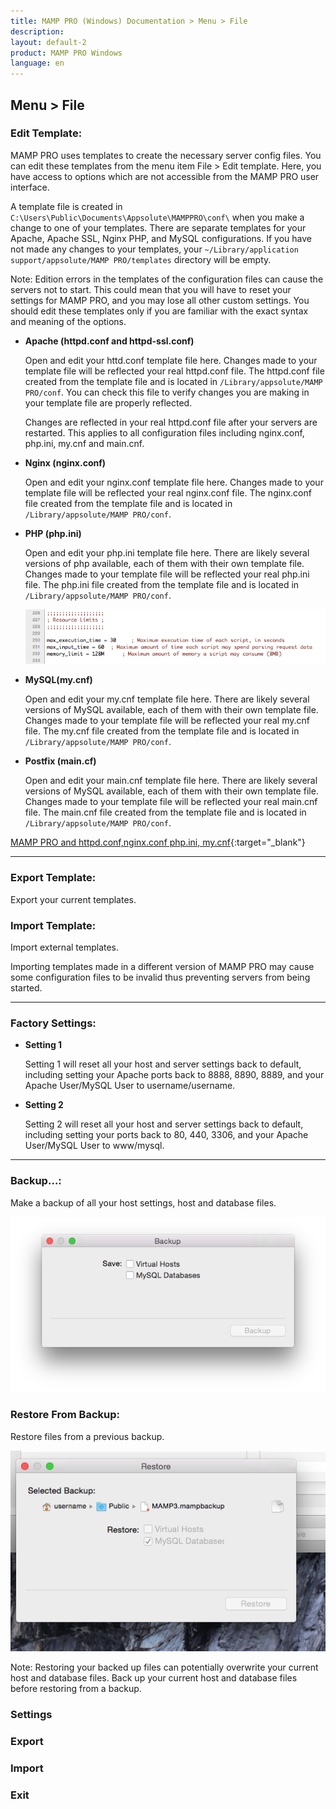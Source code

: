 ```yaml
---
title: MAMP PRO (Windows) Documentation > Menu > File
description: 
layout: default-2
product: MAMP PRO Windows
language: en
---
```


##  Menu > File

### Edit Template:<a name="edit_templates"></a>

MAMP PRO uses templates to create the necessary server config files. You can edit these templates from the menu item       File > Edit template. Here, you have access to options which are not accessible from the MAMP PRO user interface.

A template file is created in `C:\Users\Public\Documents\Appsolute\MAMPPRO\conf\` when you make a change to one of your templates. There are separate templates for your Apache, Apache SSL, Nginx PHP, and MySQL configurations. If you have not made any changes to your templates, your `~/Library/application support/appsolute/MAMP PRO/templates` directory will be empty.
     
<div class="alert" role="alert">
Note: Edition errors in the templates of the configuration files can cause the servers not to start. This could mean       that you will have to reset your settings for MAMP PRO, and you may lose all other custom settings. You should edit these templates only if you are familiar with the exact syntax and meaning of the options.
</div>
 
*  **Apache (httpd.conf and httpd-ssl.conf)**     
   
     Open and edit your httd.conf template file here. Changes made to your template file will be reflected your         real      httpd.conf file. The httpd.conf file created from the template file and is located in `/Library/appsolute/MAMP              PRO/conf`. You can check this file to verify changes you are making in your template file are properly reflected.

     <div class="alert" role="alert">
     Changes are reflected in your real httpd.conf file after your servers are restarted. This applies to all           configuration files including nginx.conf, php.ini, my.cnf and main.cnf.
     </div>

*  **Nginx (nginx.conf)**   

     Open and edit your nginx.conf template file here. Changes made to your template file will be reflected your        real nginx.conf file. The nginx.conf file created from the template file and is located in `/Library/appsolute/MAMP PRO/conf`.

*  **PHP (php.ini)**        
     
     Open and edit your php.ini template file here. There are likely several versions of php available, each of them with  their own template file. Changes made to your template file will be reflected your real php.ini file. The php.ini file created from the template file and is located in `/Library/appsolute/MAMP PRO/conf`.
     
     ![MAMP](/en/MAMP-PRO-Mac/Menu/File/PHPini.png)

*  **MySQL(my.cnf)**        
     
     Open and edit your my.cnf template file here. There are likely several versions of MySQL available, each of them with their own template file. Changes made to your template file will be reflected your real my.cnf file. The my.cnf file created from the template file and is located in `/Library/appsolute/MAMP PRO/conf`.
 
*  **Postfix (main.cf)** 
     
     Open and edit your main.cnf template file here. There are likely several versions of MySQL available, each of them with their own template file. Changes made to your template file will be reflected your real main.cnf file. The main.cnf file created from the template file and is located in `/Library/appsolute/MAMP PRO/conf`.
 


<i class="fa fa-play-circle-o fa-lg" aria-hidden="true"></i>  [MAMP PRO and httpd.conf,nginx.conf php.ini, my.cnf](https://www.youtube.com/watch?v=tYLykP2CxMM){:target="_blank"}

---

### Export Template:
     
Export your current templates.

### Import Template:    

Import external templates.
     
<div class="alert" role="alert">
Importing templates made in a different version of MAMP PRO may cause some configuration files to be invalid thus preventing servers from being started.
</div>

---

### Factory Settings:
  
*  **Setting 1**     

     Setting 1 will reset all your host and server settings back to default, including setting your Apache ports back to 8888, 8890, 8889, and your Apache User/MySQL User to username/username.

*  **Setting 2**    

     Setting 2 will reset all your host and server settings back to default, including setting your ports back to 80, 440, 3306, and your Apache User/MySQL User to www/mysql.

<a name="backup"></a> 

---

### Backup…:

Make a backup of all your host settings, host and database files.

![MAMP](/en/MAMP-PRO-Mac/Menu/File/Backup.png)
     
### Restore From Backup:

Restore files from a previous backup.

![MAMP](/en/MAMP-PRO-Mac/Menu/File/Restore.png)

<div class="alert" role="alert">
Note: Restoring your backed up files can potentially overwrite your current host and database files. Back up your current host and database files before restoring from a backup. 
</div>

### Settings



### Export

### Import

### Exit






